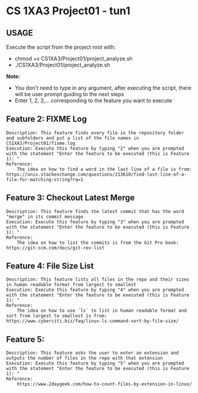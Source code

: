 # CS 1XA3 Project01 - tun1

## USAGE
   Execute the script from the project root with:
   * chmod +x CS1XA3/Project01/project_analyze.sh
   * ./CS1XA3/Project01/project_analyze.sh
   
   **Note:** 
   * You don't need to type in any argument, after executing the script, there will be user prompt guiding to the next steps
   * Enter 1, 2, 3,... corresponding to the feature you want to execute

## Feature 2: FIXME Log
    Description: This feature finds every file in the repository folder and subfolders and put a list of the file names in CS1XA3/Project01/fixme.log
    Execution: Execute this feature by typing "2" when you are prompted with the statement "Enter the feature to be executed (this is Feature 1): "
    Reference: 
        The idea on how to find a word in the last line of a file is from: https://unix.stackexchange.com/questions/213610/find-last-line-of-a-file-for-matching-string?rq=1

## Feature 3: Checkout Latest Merge
    Description: This feature finds the latest commit that has the word "merge" in its commit message
    Execution: Execute this feature by typing "3" when you are prompted with the statement "Enter the feature to be executed (this is Feature 1): "
    Reference: 
        The idea on how to list the commits is from the Git Pro book: https://git-scm.com/docs/git-rev-list

## Feature 4: File Size List
    Description: This feature lists all files in the repo and their sizes in human readable format from largest to smallest
    Execution: Execute this feature by typing "4" when you are prompted with the statement "Enter the feature to be executed (this is Feature 1): "
    Reference:
        The idea on how to use `ls` to list in human readable format and sort from largest to smallest is from: https://www.cyberciti.biz/faq/linux-ls-command-sort-by-file-size/

## Feature 5:
    Description: This feature asks the user to enter an extension and outputs the number of files in the repo with that extension
    Execution: Execute this feature by typing "5" when you are prompted with the statement "Enter the feature to be executed (this is Feature 1): "
    Reference:
        https://www.2daygeek.com/how-to-count-files-by-extension-in-linux/
